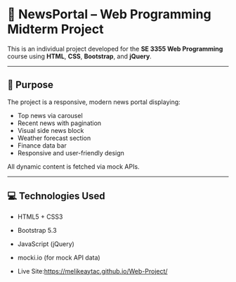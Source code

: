 # 📰 NewsPortal – Web Programming Midterm Project

This is an individual project developed for the **SE 3355 Web Programming** course using **HTML**, **CSS**, **Bootstrap**, and **jQuery**.

---

## 🎯 Purpose

The project is a responsive, modern news portal displaying:

- Top news via carousel
- Recent news with pagination
- Visual side news block
- Weather forecast section
- Finance data bar
- Responsive and user-friendly design

All dynamic content is fetched via mock APIs.

---

## 💻 Technologies Used

- HTML5 + CSS3  
- Bootstrap 5.3  
- JavaScript (jQuery)  
- mocki.io (for mock API data)

- Live Site:https://melikeaytac.github.io/Web-Project/

